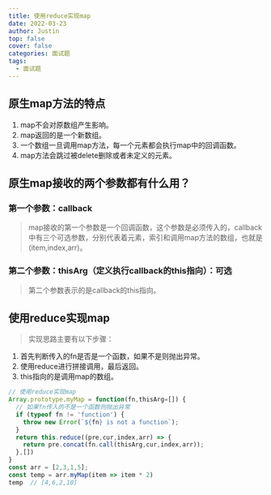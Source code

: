 ```yaml
---
title: 使用reduce实现map
date: 2022-03-23
author: Justin
top: false
cover: false
categories: 面试题
tags:
  - 面试题
---
```


## 原生map方法的特点
1. map不会对原数组产生影响。
2. map返回的是一个新数组。
3. 一个数组一旦调用map方法，每一个元素都会执行map中的回调函数。
4. map方法会跳过被delete删除或者未定义的元素。

## 原生map接收的两个参数都有什么用？
### 第一个参数：callback
> map接收的第一个参数是一个回调函数，这个参数是必须传入的，callback中有三个可选参数，分别代表着元素，索引和调用map方法的数组，也就是(item,index,arr)。

### 第二个参数：thisArg（定义执行callback的this指向）：可选
> 第二个参数表示的是callback的this指向。

## 使用reduce实现map
> 实现思路主要有以下步骤：

1. 首先判断传入的fn是否是一个函数，如果不是则抛出异常。
2. 使用reduce进行拼接调用，最后返回。
3. this指向的是调用map的数组。

```js
// 使用reduce实现map
Array.prototype.myMap = function(fn,thisArg=[]) {
  // 如果fn传入的不是一个函数则抛出异常
  if (typeof fn != 'function') {
    throw new Error(`${fn} is not a function`);
  }
  return this.reduce((pre,cur,index,arr) => {
    return pre.concat(fn.call(thisArg,cur,index,arr)); 
  },[])
}
const arr = [2,3,1,5];
const temp = arr.myMap(item => item * 2)
temp  // [4,6,2,10]
```